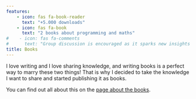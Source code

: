 ```yaml
---
features:
    - icon: fas fa-book-reader
      text: "+5.000 downloads"
    - icon: fas fa-book
      text: "2 books about programming and maths"
#    - icon: fas fa-comments
#      text: "Group discussion is encouraged as it sparks new insights and ideas"
title: Books
---
```


I love writing and I love sharing knowledge,
and writing books is a perfect way
to marry these two things!
That is why I decided to take the knowledge I want to share and
started publishing it as books.

You can find out all about this on the [page about the books][books].

[books]: /books
